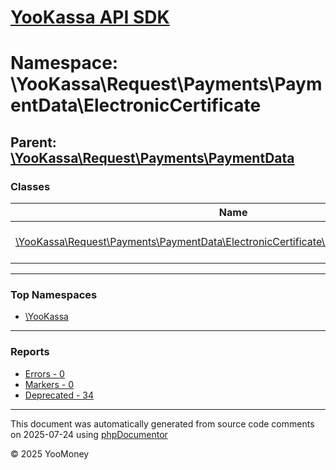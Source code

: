 # [YooKassa API SDK](../home.md)

# Namespace: \YooKassa\Request\Payments\PaymentData\ElectronicCertificate

## Parent: [\YooKassa\Request\Payments\PaymentData](../namespaces/yookassa-request-payments-paymentdata.md)

### Classes

| Name | Summary |
| ---- | ------- |
| [\YooKassa\Request\Payments\PaymentData\ElectronicCertificate\ElectronicCertificateArticle](../classes/YooKassa-Request-Payments-PaymentData-ElectronicCertificate-ElectronicCertificateArticle.md) | Класс, представляющий модель ElectronicCertificateArticle. |

---

### Top Namespaces

* [\YooKassa](../namespaces/yookassa.md)

---

### Reports
* [Errors - 0](../reports/errors.md)
* [Markers - 0](../reports/markers.md)
* [Deprecated - 34](../reports/deprecated.md)

---

This document was automatically generated from source code comments on 2025-07-24 using [phpDocumentor](http://www.phpdoc.org/)

&copy; 2025 YooMoney